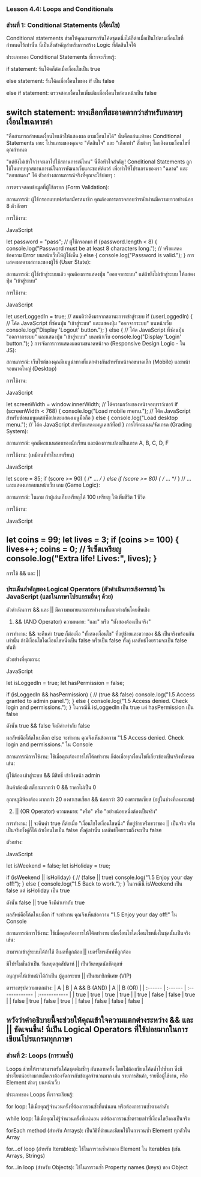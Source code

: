 ### Lesson 4.4: Loops and Conditionals 

### ส่วนที่ 1: Conditional Statements (เงื่อนไข)

Conditional statements ช่วยให้คุณสามารถรันโค้ดชุดหนึ่งได้ก็ต่อเมื่อเป็นไปตามเงื่อนไขที่กำหนดไว้เท่านั้น นี่เป็นสิ่งสำคัญสำหรับการสร้าง Logic ที่ตัดสินใจได้

ประเภทของ Conditional Statements ที่เราจะเรียนรู้:

if statement: รันโค้ดก็ต่อเมื่อเงื่อนไขเป็น true

else statement: รันโค้ดเมื่อเงื่อนไขของ if เป็น false

else if statement: ตรวจสอบเงื่อนไขเพิ่มเติมเมื่อเงื่อนไขก่อนหน้าเป็น false

switch statement: ทางเลือกที่สะอาดตากว่าสำหรับหลายๆ เงื่อนไขเฉพาะค่า
-------

"คือสามารถกำหนดเงื่อนไขแล้วให้แสดงผล ตามเงื่อนไขได้"
นั่นคือแก่นแท้ของ Conditional Statements เลย: โปรแกรมของคุณจะ "ตัดสินใจ" และ "เลือกทำ" สิ่งต่างๆ โดยอิงตามเงื่อนไขที่คุณกำหนด

"แต่ยังไม่เข้าใจว่าจะเอาไปใช้สถานการณ์ไหน"
นี่คือหัวใจสำคัญ! Conditional Statements ถูกใช้ในแทบทุกสถานการณ์ในการพัฒนาเว็บและซอฟต์แวร์ เพื่อทำให้โปรแกรมของเรา "ฉลาด" และ "ตอบสนอง" ได้ ตัวอย่างสถานการณ์จริงที่คุณจะใช้บ่อยๆ :

การตรวจสอบข้อมูลที่ผู้ใช้กรอก (Form Validation):

สถานการณ์: ผู้ใช้กรอกแบบฟอร์มสมัครสมาชิก คุณต้องการตรวจสอบว่ารหัสผ่านมีความยาวอย่างน้อย 8 ตัวอักษร

การใช้งาน:

JavaScript

let password = "pass"; // ผู้ใช้กรอกมา
if (password.length < 8) {
    console.log("Password must be at least 8 characters long.");
    // หรือแสดงข้อความ Error บนหน้าเว็บให้ผู้ใช้เห็น
} else {
    console.log("Password is valid.");
}
การแสดงผลตามสถานะของผู้ใช้ (User State):

สถานการณ์: ผู้ใช้เข้าสู่ระบบแล้ว คุณต้องการแสดงปุ่ม "ออกจากระบบ" แต่ถ้ายังไม่เข้าสู่ระบบ ให้แสดงปุ่ม "เข้าสู่ระบบ"

การใช้งาน:

JavaScript

let userLoggedIn = true; // สมมติว่าดึงมาจากสถานะการเข้าสู่ระบบ
if (userLoggedIn) {
    // โค้ด JavaScript ที่ซ่อนปุ่ม "เข้าสู่ระบบ" และแสดงปุ่ม "ออกจากระบบ" บนหน้าเว็บ
    console.log("Display 'Logout' button.");
} else {
    // โค้ด JavaScript ที่ซ่อนปุ่ม "ออกจากระบบ" และแสดงปุ่ม "เข้าสู่ระบบ" บนหน้าเว็บ
    console.log("Display 'Login' button.");
}
การจัดการการแสดงผลตามขนาดหน้าจอ (Responsive Design Logic - ใน JS):

สถานการณ์: เว็บไซต์ของคุณมีเมนูนำทางที่แตกต่างกันสำหรับหน้าจอขนาดเล็ก (Mobile) และหน้าจอขนาดใหญ่ (Desktop)

การใช้งาน:

JavaScript

let screenWidth = window.innerWidth; // ได้ความกว้างของหน้าจอเบราว์เซอร์
if (screenWidth < 768) {
    console.log("Load mobile menu.");
    // โค้ด JavaScript สำหรับซ่อนเมนูเดสก์ท็อปและแสดงเมนูมือถือ
} else {
    console.log("Load desktop menu.");
    // โค้ด JavaScript สำหรับแสดงเมนูเดสก์ท็อป
}
การให้คะแนน/จัดเกรด (Grading System):

สถานการณ์: คุณมีคะแนนสอบของนักเรียน และต้องการแปลงเป็นเกรด A, B, C, D, F

การใช้งาน: (เหมือนที่ทำในบทเรียน)

JavaScript

let score = 85;
if (score >= 90) { /* ... */ }
else if (score >= 80) { /* ... */ }
// ... และแสดงเกรดบนหน้าเว็บ
เกม (Game Logic):

สถานการณ์: ในเกม ถ้าผู้เล่นเก็บเหรียญได้ 100 เหรียญ ให้เพิ่มชีวิต 1 ชีวิต

การใช้งาน:

JavaScript

let coins = 99;
let lives = 3;
if (coins >= 100) {
    lives++;
    coins = 0; // รีเซ็ตเหรียญ
    console.log("Extra life! Lives:", lives);
}
-------
การใช้ && และ ||

### ประเด็นสำคัญของ Logical Operators (ตัวดำเนินการเชิงตรรกะ) ใน JavaScript (และในภาษาโปรแกรมอื่นๆ ด้วย)

ตัวดำเนินการ && และ || มีความหมายและการทำงานที่แตกต่างกันโดยสิ้นเชิง

1. && (AND Operator)
ความหมาย: "และ" หรือ "ทั้งสองต้องเป็นจริง"

การทำงาน: && จะคืนค่า true ก็ต่อเมื่อ "ทั้งสองเงื่อนไข" ที่อยู่ซ้ายและขวาของ && เป็นจริงพร้อมกันเท่านั้น ถ้ามีเงื่อนไขใดเงื่อนไขหนึ่งเป็น false หรือเป็น false ทั้งคู่ ผลลัพธ์โดยรวมจะเป็น false ทันที

ตัวอย่างที่คุณถาม:

JavaScript

let isLoggedIn = true;
let hasPermission = false;

if (isLoggedIn && hasPermission) { // (true && false)
    console.log("1.5 Access granted to admin panel.");
} else {
    console.log("1.5 Access denied. Check login and permissions.");
}
ในกรณีนี้ isLoggedIn เป็น true แต่ hasPermission เป็น false

ดังนั้น true && false จึงมีค่าเท่ากับ false

ผลลัพธ์คือโค้ดในบล็อก else จะทำงาน คุณจึงเห็นข้อความ "1.5 Access denied. Check login and permissions." ใน Console

สถานการณ์การใช้งาน: ใช้เมื่อคุณต้องการให้โค้ดทำงาน ก็ต่อเมื่อทุกเงื่อนไขที่เกี่ยวข้องเป็นจริงทั้งหมด เช่น:

ผู้ใช้ต้อง เข้าสู่ระบบ && มีสิทธิ์ เข้าถึงหน้า admin

สินค้าต้องมี สต็อกมากกว่า 0 && ราคาไม่เป็น 0

อุณหภูมิห้องต้อง มากกว่า 20 องศาเซลเซียส && น้อยกว่า 30 องศาเซลเซียส (อยู่ในช่วงที่เหมาะสม)

2. || (OR Operator)
ความหมาย: "หรือ" หรือ "อย่างน้อยหนึ่งต้องเป็นจริง"

การทำงาน: || จะคืนค่า true ก็ต่อเมื่อ "เงื่อนไขใดเงื่อนไขหนึ่ง" ที่อยู่ซ้ายหรือขวาของ || เป็นจริง หรือเป็นจริงทั้งคู่ก็ได้ ถ้าเงื่อนไขเป็น false ทั้งคู่เท่านั้น ผลลัพธ์โดยรวมถึงจะเป็น false

ตัวอย่าง:

JavaScript

let isWeekend = false;
let isHoliday = true;

if (isWeekend || isHoliday) { // (false || true)
    console.log("1.5 Enjoy your day off!");
} else {
    console.log("1.5 Back to work.");
}
ในกรณีนี้ isWeekend เป็น false แต่ isHoliday เป็น true

ดังนั้น false || true จึงมีค่าเท่ากับ true

ผลลัพธ์คือโค้ดในบล็อก if จะทำงาน คุณจึงเห็นข้อความ "1.5 Enjoy your day off!" ใน Console

สถานการณ์การใช้งาน: ใช้เมื่อคุณต้องการให้โค้ดทำงาน เมื่อเงื่อนไขใดเงื่อนไขหนึ่งในชุดนั้นเป็นจริง เช่น:

สามารถเข้าสู่ระบบได้ถ้าใช้ อีเมลที่ถูกต้อง || เบอร์โทรศัพท์ที่ถูกต้อง

มีโปรโมชั่นถ้าเป็น วันหยุดสุดสัปดาห์ || เป็นวันหยุดนักขัตฤกษ์

อนุญาตให้เข้าหน้าได้ถ้าเป็น ผู้ดูแลระบบ || เป็นสมาชิกพิเศษ (VIP)

ตารางสรุปความแตกต่าง:
| A       | B       | A && B (AND) | A || B (OR) |
| :------ | :------ | :------------- | :------------ |
| true  | true  | true         | true        |
| true  | false | false        | true        |
| false | true  | false        | true        |
| false | false | false        | false       |

หวังว่าคำอธิบายนี้จะช่วยให้คุณเข้าใจความแตกต่างระหว่าง && และ || ชัดเจนขึ้น! นี่เป็น Logical Operators ที่ใช้บ่อยมากในการเขียนโปรแกรมทุกภาษา
----------

### ส่วนที่ 2: Loops (การวนซ้ำ)
Loops ช่วยให้เราสามารถรันโค้ดชุดเดิมซ้ำๆ กันหลายครั้ง โดยไม่ต้องเขียนโค้ดซ้ำไปซ้ำมา ซึ่งมีประโยชน์อย่างมากเมื่อเราต้องจัดการกับข้อมูลจำนวนมาก เช่น รายการสินค้า, รายชื่อผู้ใช้งาน, หรือ Element ต่างๆ บนหน้าเว็บ

ประเภทของ Loops ที่เราจะเรียนรู้:

for loop: ใช้เมื่อคุณรู้จำนวนครั้งที่ต้องการวนซ้ำที่แน่นอน หรือต้องการวนซ้ำตามลำดับ

while loop: ใช้เมื่อคุณไม่รู้จำนวนครั้งที่แน่นอน แต่ต้องการวนซ้ำตราบเท่าที่เงื่อนไขยังคงเป็นจริง

forEach method (สำหรับ Arrays): เป็นวิธีที่ง่ายและนิยมใช้ในการวนซ้ำ Element ทุกตัวใน Array

for...of loop (สำหรับ Iterables): ใช้ในการวนซ้ำค่าของ Element ใน Iterables (เช่น Arrays, Strings)

for...in loop (สำหรับ Objects): ใช้ในการวนซ้ำ Property names (keys) ของ Object